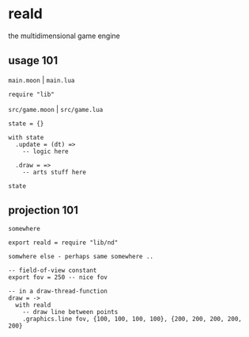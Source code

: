 # reald
the multidimensional game engine

## usage 101

`main.moon` | `main.lua`
```moon
require "lib"
```

`src/game.moon` | `src/game.lua`
```moon
state = {}

with state
  .update = (dt) =>
    -- logic here
  
  .draw = =>
    -- arts stuff here

state
```

## projection 101

`somewhere`
```moon
export reald = require "lib/nd"
```

`somwhere else - perhaps same somewhere ..`
```moon
-- field-of-view constant
export fov = 250 -- nice fov

-- in a draw-thread-function
draw = ->
  with reald
    -- draw line between points
    .graphics.line fov, {100, 100, 100, 100}, {200, 200, 200, 200, 200}
```
